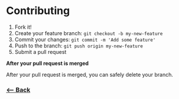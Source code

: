 # Contributing

1. Fork it!
2. Create your feature branch: `git checkout -b my-new-feature`
3. Commit your changes: `git commit -m 'Add some feature'`
4. Push to the branch: `git push origin my-new-feature`
5. Submit a pull request

**After your pull request is merged**

After your pull request is merged, you can safely delete your branch.

### [<-- Back](https://github.com/user-name/project-name)
